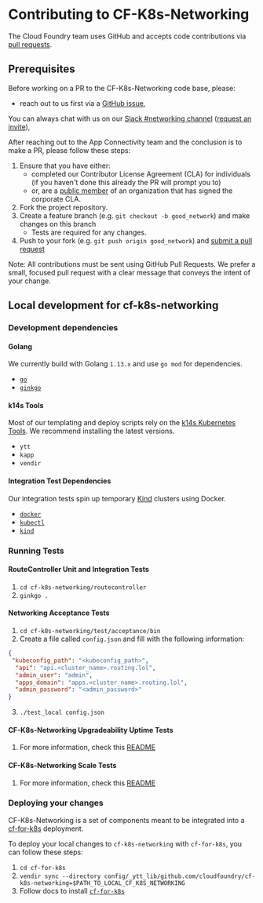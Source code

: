 # Contributing to CF-K8s-Networking

The Cloud Foundry team uses GitHub and accepts code contributions via [pull
requests](https://help.github.com/articles/about-pull-requests/).

## Prerequisites

Before working on a PR to the CF-K8s-Networking code base, please:

  - reach out to us first via a [GitHub issue](https://github.com/cloudfoundry/cf-k8s-networking/issues),

You can always chat with us on our [Slack #networking channel](https://cloudfoundry.slack.com/app_redirect?channel=CFX13JK7B) ([request an invite](http://slack.cloudfoundry.org/)),

After reaching out to the App Connectivity team and the conclusion is to make a PR, please follow these steps:

1. Ensure that you have either:
   * completed our Contributor License Agreement (CLA) for individuals (if you
     haven't done this already the PR will prompt you to)
   * or, are a [public member](https://help.github.com/articles/publicizing-or-hiding-organization-membership/) of an organization
   that has signed the corporate CLA.
1. Fork the project repository.
1. Create a feature branch (e.g. `git checkout -b good_network`) and make changes on this branch
   * Tests are required for any changes.
1. Push to your fork (e.g. `git push origin good_network`) and [submit a pull request](https://help.github.com/articles/creating-a-pull-request)

Note: All contributions must be sent using GitHub Pull Requests.
We prefer a small, focused pull request with a clear message
that conveys the intent of your change.

## Local development for cf-k8s-networking

### Development dependencies

#### Golang
We currently build with Golang `1.13.x` and use `go mod` for dependencies.

* [`go`](https://golang.org/)
* [`ginkgo`](https://github.com/onsi/ginkgo)

#### k14s Tools
Most of our templating and deploy scripts rely on the [k14s Kubernetes Tools](https://k14s.io/). We recommend installing the latest versions.

* `ytt`
* `kapp`
* `vendir`

#### Integration Test Dependencies
Our integration tests spin up temporary
[Kind](https://kubernetes.io/docs/setup/learning-environment/kind/) clusters
using Docker.

* [`docker`](https://docs.docker.com/get-docker/)
* [`kubectl`](https://kubernetes.io/docs/tasks/tools/install-kubectl/)
* [`kind`](https://kind.sigs.k8s.io/docs/user/quick-start/)


### Running Tests

#### RouteController Unit and Integration Tests
1. `cd cf-k8s-networking/routecontroller`
2. `ginkgo .`

#### Networking Acceptance Tests
1. `cd cf-k8s-networking/test/acceptance/bin`
2. Create a file called `config.json` and fill with the following information:
```json
{
 "kubeconfig_path": "<kubeconfig_path>",
  "api": "api.<cluster_name>.routing.lol",
  "admin_user": "admin",
  "apps_domain": "apps.<cluster_name>.routing.lol",
  "admin_password": "<admin_password>"
}
```
3. `./test_local config.json`

#### CF-K8s-Networking Upgradeability Uptime Tests
1. For more information, check this [README](test/uptime/README.md)

#### CF-K8s-Networking Scale Tests
1. For more information, check this [README](test/scale/README.md)

### Deploying your changes
CF-K8s-Networking is a set of components meant to be integrated into a
[cf-for-k8s](https://github.com/cloudfoundry/cf-for-k8s) deployment.

To deploy your local changes to `cf-k8s-networking` with `cf-for-k8s`, you can
follow these steps:

1. `cd cf-for-k8s`
2. `vendir sync --directory
   config/_ytt_lib/github.com/cloudfoundry/cf-k8s-networking=$PATH_TO_LOCAL_CF_K8S_NETWORKING`
3. Follow docs to install
   [`cf-for-k8s`](https://github.com/cloudfoundry/cf-for-k8s/blob/master/docs/deploy.md)
